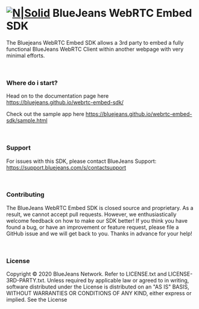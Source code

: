 
​
# [![N|Solid](https://raw.githubusercontent.com/bluejeans/sdk-webrtc-meetings/master/media/BlueJeans_Mark.png)](https://www.bluejeans.com/) BlueJeans WebRTC Embed SDK


The Bluejeans WebRTC Embed SDK allows a 3rd party to embed a fully functional BlueJeans WebRTC Client within another webpage with very minimal efforts.


&nbsp;
### Where do i start?
Head on to the documentation page here https://bluejeans.github.io/webrtc-embed-sdk/

Check out the sample app here https://bluejeans.github.io/webrtc-embed-sdk/sample.html

&nbsp;
### Support
For issues with this SDK, please contact BlueJeans Support: https://support.bluejeans.com/s/contactsupport

&nbsp;
### Contributing
The BlueJeans WebRTC Embed SDK is closed source and proprietary. As a result, we cannot accept pull requests.
However, we enthusiastically welcome feedback on how to make our SDK better! If you think you have found a bug, or have an improvement or feature request, please file a GitHub issue and we will get back to you.
Thanks in advance for your help!

&nbsp;
### License
Copyright © 2020 BlueJeans Network. Refer to LICENSE.txt and LICENSE-3RD-PARTY.txt.
Unless required by applicable law or agreed to in writing, software distributed under the License is distributed on an "AS IS" BASIS, WITHOUT WARRANTIES OR CONDITIONS OF ANY KIND, either express or implied. See the License 

